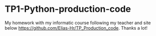 # TP1-Python-production-code
My homework with my informatic course following my teacher and site below https://github.com/Elias-Hr/TP_Production_code. Thanks a lot!
